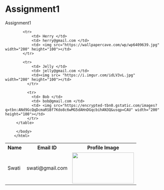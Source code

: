 # Assignment1
<!DOCTYPE html>
<html>

<head> Assignment1 </head>
<body>

<table> 
            <!-- 1st row -->
             <!-- <tr>  table row -->
               <tr>
                <th> Name </th>
                <th> Email ID </th>
                <th> Profile Image</th>
             </tr>
             <!-- 2nd row  -->
             <tr>  
               <td> Swati </td>
               <td> swati@gmail.com </td>
               <td><img src="https://encrypted-tbn0.gstatic.com/images?q=tbn:ANd9GcRdZTtK6pHqjvMrFvkwyTP_WgXYLrSAdna_8w&usqp=CAU" width="200" height="100"> </td>
            </tr>
            <!-- 3 rd row  -->
            
            <tr>  
                <td> Herry </td>
                <td> herry@gmail.com </td>
                <td> <img src="https://wallpapercave.com/wp/wp6409639.jpg" width="200" height="100"></td>
            </tr>

            <tr>  
                <td> Jelly </td>
                <td> jelly@gmail.com </td>
                <td><img src= "https://i.imgur.com/idLV3vL.jpg" width="200" height="100"></td>
              </tr>

              <tr>  
                <td> Bob </td>
                <td> bob@gmail.com </td>
                <td> <img src="https://encrypted-tbn0.gstatic.com/images?q=tbn:ANd9GcQqDcmaRSBf7Kdo8c6wMG5dAHnDGqcbihAN3Q&usqp=CAU" width="200" height="100"></td>
              </tr>
         </table>

         </body>
        </html> 
